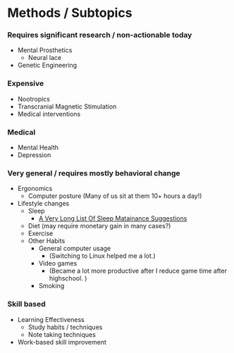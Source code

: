 <!-- TITLE: Human Enhancement -->
<!-- SUBTITLE: A quick summary of Human Enhancement -->

# Methods / Subtopics

### Requires significant research / non-actionable today
* Mental Prosthetics
	* Neural lace
* Genetic Engineering


### Expensive 
* Nootropics
* Transcranial Magnetic Stimulation
* Medical interventions

### Medical 

* Mental Health
 * Depression

### Very general / requires mostly behavioral change

* Ergonomics
	* Computer posture (Many of us sit at them 10+ hours a day!)
* Lifestyle changes
	* Sleep 
		* [A Very Long List Of Sleep Matainance Suggestions](/https://www.lesswrong.com/posts/9JFMhW9YHoTKbQEY2/a-very-long-list-of-sleep-maintenance-suggestions)
	* Diet (may require monetary gain in many cases?)
	* Exercise 
	* Other Habits
		* General computer usage 
			* (Switching to Linux helped me a lot.)
		* Video games 
			* (Became a lot more productive after I reduce game time after highschool. )
		* Smoking
### Skill based
* Learning Effectiveness
	* Study habits / techniques
	* Note taking techniques
* Work-based skill improvement




